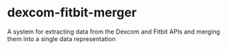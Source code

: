 # dexcom-fitbit-merger
A system for extracting data from the Dexcom and Fitbit APIs and merging them into a single data representation

